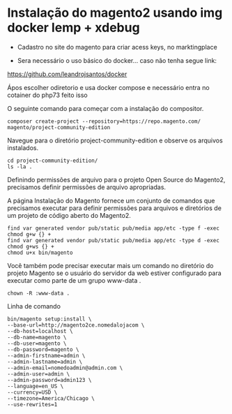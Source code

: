 # Instalação do magento2 usando img docker lemp + xdebug

* Cadastro no site do magento para criar acess keys, no marktingplace

* Sera necessário o uso básico do docker... 
caso não tenha segue link: 

https://github.com/leandrojsantos/docker

Ápos escolher odiretorio e usa docker compose e necessário entra no cotainer do php73 feito isso

O seguinte comando para começar com a instalação do compositor.


    composer create-project --repository=https://repo.magento.com/ magento/project-community-edition

Navegue para o diretório project-community-edition e observe os arquivos instalados.

    cd project-community-edition/
    ls -la .

Definindo permissões de arquivo para o projeto Open Source do Magento2, precisamos definir permissões de arquivo apropriadas. 

A página Instalação do Magento fornece um conjunto de comandos que precisamos executar para definir permissões para arquivos e diretórios de um projeto de código aberto do Magento2.

    find var generated vendor pub/static pub/media app/etc -type f -exec chmod g+w {} +
    find var generated vendor pub/static pub/media app/etc -type d -exec chmod g+ws {} +
    chmod u+x bin/magento

Você também pode precisar executar mais um comando no diretório do projeto Magento se o usuário do servidor da web estiver configurado para executar como parte de um grupo www-data .

    chown -R :www-data .

Linha de comando

    bin/magento setup:install \
    --base-url=http://magento2ce.nomedalojacom \
    --db-host=localhost \
    --db-name=magento \
    --db-user=magento \
    --db-password=magento \
    --admin-firstname=admin \
    --admin-lastname=admin \
    --admin-email=nomedoadmin@admin.com \
    --admin-user=admin \
    --admin-password=admin123 \
    --language=en_US \
    --currency=USD \
    --timezone=America/Chicago \
    --use-rewrites=1